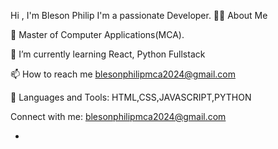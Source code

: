 
Hi , I'm Bleson Philip
I'm a passionate Developer.
🙋‍♂️ About Me

🔭 Master of Computer Applications(MCA).

🌱 I’m currently learning React, Python Fullstack


📫 How to reach me blesonphilipmca2024@gmail.com


🚀 Languages and Tools:
           HTML,CSS,JAVASCRIPT,PYTHON

Connect with me:
blesonphilipmca2024@gmail.com

-

<!---
BlesonPhilip/BlesonPhilip is a ✨ special ✨ repository because its `README.md` (this file) appears on your GitHub profile.
You can click the Preview link to take a look at your changes.
--->
